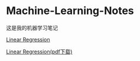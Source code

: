 Machine-Learning-Notes
======================

这是我的机器学习笔记

[Linear Regression](narutoacm.github.io/2015/01/04/lr.html)

[Linear Regression(pdf下载)](https://github.com/narutoacm/Machine-Learning-Notes/raw/master/pdf/lr.pdf)
